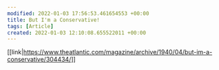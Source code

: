 ```yaml
---
modified: 2022-01-03 17:56:53.461654553 +00:00
title: But I'm a Conservative!
tags: [Article]
created: 2022-01-03 12:10:08.655522011 +00:00
---
```

[[link|https://www.theatlantic.com/magazine/archive/1940/04/but-im-a-conservative/304434/]]